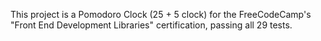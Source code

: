 This project is a Pomodoro Clock (25 + 5 clock) for the FreeCodeCamp's "Front End Development Libraries" certification, passing all 29 tests.
